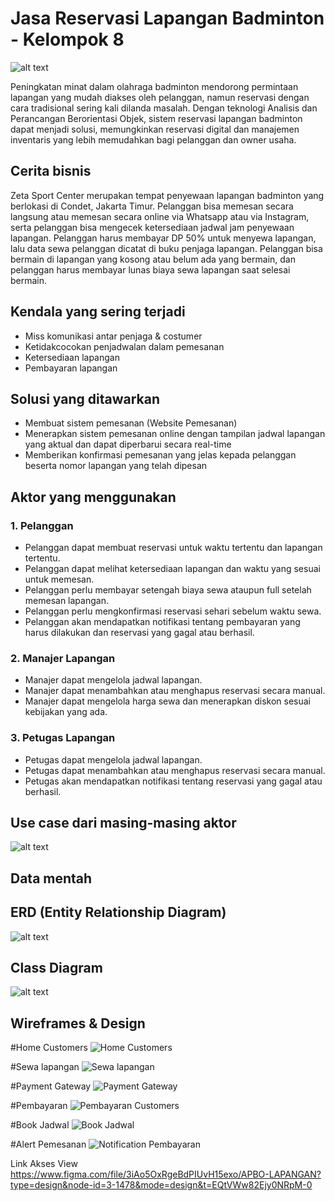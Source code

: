 # Jasa Reservasi Lapangan Badminton - Kelompok 8

![alt text](https://github.com/xlavix/APBO-Kel8/blob/main/image/banner.png)

Peningkatan minat dalam olahraga badminton mendorong permintaan lapangan yang mudah diakses oleh pelanggan, namun reservasi dengan cara tradisional sering kali dilanda masalah. Dengan teknologi Analisis dan Perancangan Berorientasi Objek, sistem reservasi lapangan badminton dapat menjadi solusi, memungkinkan reservasi digital dan manajemen inventaris yang lebih memudahkan bagi pelanggan dan owner usaha.

## Cerita bisnis

Zeta Sport Center merupakan tempat penyewaan lapangan badminton yang berlokasi di Condet, Jakarta Timur. Pelanggan bisa memesan secara langsung atau memesan secara online via Whatsapp atau via Instagram, serta pelanggan bisa mengecek ketersediaan jadwal jam penyewaan lapangan. Pelanggan harus membayar DP 50% untuk menyewa lapangan, lalu data sewa pelanggan dicatat di buku penjaga lapangan. Pelanggan bisa bermain di lapangan yang kosong atau belum ada yang bermain, dan pelanggan harus membayar lunas biaya sewa lapangan saat selesai bermain.

## Kendala yang sering terjadi

- Miss komunikasi antar penjaga & costumer
- Ketidakcocokan penjadwalan dalam pemesanan
- Ketersediaan lapangan
- Pembayaran lapangan

## Solusi yang ditawarkan

- Membuat sistem pemesanan (Website Pemesanan)
- Menerapkan sistem pemesanan online dengan tampilan jadwal lapangan yang aktual dan dapat diperbarui secara real-time
- Memberikan konfirmasi pemesanan yang jelas kepada pelanggan beserta nomor lapangan yang telah dipesan

## Aktor yang menggunakan

### 1. Pelanggan

- Pelanggan dapat membuat reservasi untuk waktu tertentu dan lapangan tertentu.
- Pelanggan dapat melihat ketersediaan lapangan dan waktu yang sesuai untuk memesan.
- Pelanggan perlu membayar setengah biaya sewa ataupun full setelah memesan lapangan.
- Pelanggan perlu mengkonfirmasi reservasi sehari sebelum waktu sewa.
- Pelanggan akan mendapatkan notifikasi tentang pembayaran yang harus dilakukan dan reservasi yang gagal atau berhasil.

### 2. Manajer Lapangan

- Manajer dapat mengelola jadwal lapangan.
- Manajer dapat menambahkan atau menghapus reservasi secara manual.
- Manajer dapat mengelola harga sewa dan menerapkan diskon sesuai kebijakan yang ada.

### 3. Petugas Lapangan

- Petugas dapat mengelola jadwal lapangan.
- Petugas dapat menambahkan atau menghapus reservasi secara manual.
- Petugas akan mendapatkan notifikasi tentang reservasi yang gagal atau berhasil.

## Use case dari masing-masing aktor

![alt text](https://github.com/xlavix/APBO-Kel8/blob/main/image/usecase.png)

## Data mentah

## ERD (Entity Relationship Diagram)

![alt text](https://github.com/xlavix/APBO-Kel8/blob/main/image/ERD%20APBO.png)


## Class Diagram

![alt text](https://github.com/xlavix/APBO-Kel8/blob/main/image/class-diagram.jpg)

## Wireframes & Design

#Home Customers
![Home Customers](https://github.com/xlavix/APBO-Kel8/assets/88574532/8ae83915-5579-46ac-a40c-cc5183cca3d1)

#Sewa lapangan
![Sewa lapangan](https://github.com/xlavix/APBO-Kel8/assets/88574532/26019664-fbda-422b-a1f8-39aea85123c5)

#Payment Gateway
![Payment Gateway](https://github.com/xlavix/APBO-Kel8/assets/88574532/04b23eff-115b-4e39-bfbf-82ecc7fdd0a4)

#Pembayaran
![Pembayaran Customers](https://github.com/xlavix/APBO-Kel8/assets/88574532/61aa2f9f-1371-43a6-a866-13da4c953d6a)

#Book Jadwal
![Book Jadwal](https://github.com/xlavix/APBO-Kel8/assets/88574532/197b472a-ff1a-4a24-9650-e88d5bd3a7f7)

#Alert Pemesanan
![Notification Pembayaran](https://github.com/xlavix/APBO-Kel8/assets/88574532/a990b726-ccc8-4a9a-8605-c43109352979)


Link Akses View https://www.figma.com/file/3iAo5OxRgeBdPIUvH15exo/APBO-LAPANGAN?type=design&node-id=3-1478&mode=design&t=EQtVWw82Ejy0NRpM-0
